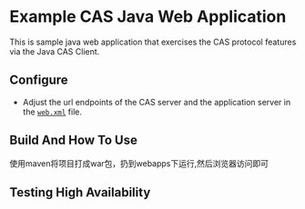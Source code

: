 # Example CAS Java Web Application

This is sample java web application that exercises the CAS protocol features via the Java CAS Client.

Configure
---------

- Adjust the url endpoints of the CAS server and 
the application server in the [`web.xml`](https://github.com/UniconLabs/cas-sample-java-webapp/blob/master/src/main/webapp/WEB-INF/web.xml) file.

## Build And How To Use

使用maven将项目打成war包，扔到webapps下运行,然后浏览器访问即可

 
## Testing High Availability





